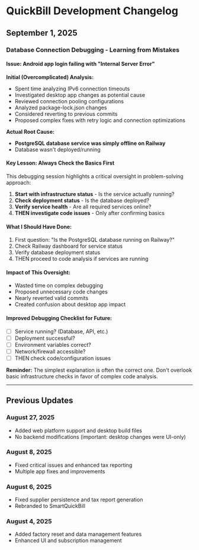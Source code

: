 # QuickBill Development Changelog

## September 1, 2025

### Database Connection Debugging - Learning from Mistakes

#### Issue: Android app login failing with "Internal Server Error"

**Initial (Overcomplicated) Analysis:**
- Spent time analyzing IPv6 connection timeouts
- Investigated desktop app changes as potential cause
- Reviewed connection pooling configurations
- Analyzed package-lock.json changes
- Considered reverting to previous commits
- Proposed complex fixes with retry logic and connection optimizations

**Actual Root Cause:**
- **PostgreSQL database service was simply offline on Railway**
- Database wasn't deployed/running

#### Key Lesson: Always Check the Basics First

This debugging session highlights a critical oversight in problem-solving approach:

1. **Start with infrastructure status** - Is the service actually running?
2. **Check deployment status** - Is the database deployed?
3. **Verify service health** - Are all required services online?
4. **THEN investigate code issues** - Only after confirming basics

#### What I Should Have Done:
1. First question: "Is the PostgreSQL database running on Railway?"
2. Check Railway dashboard for service status
3. Verify database deployment status
4. THEN proceed to code analysis if services are running

#### Impact of This Oversight:
- Wasted time on complex debugging
- Proposed unnecessary code changes
- Nearly reverted valid commits
- Created confusion about desktop app impact

#### Improved Debugging Checklist for Future:
- [ ] Service running? (Database, API, etc.)
- [ ] Deployment successful?
- [ ] Environment variables correct?
- [ ] Network/firewall accessible?
- [ ] THEN check code/configuration issues

**Reminder:** The simplest explanation is often the correct one. Don't overlook basic infrastructure checks in favor of complex code analysis.

---

## Previous Updates

### August 27, 2025
- Added web platform support and desktop build files
- No backend modifications (important: desktop changes were UI-only)

### August 8, 2025
- Fixed critical issues and enhanced tax reporting
- Multiple app fixes and improvements

### August 6, 2025
- Fixed supplier persistence and tax report generation
- Rebranded to SmartQuickBill

### August 4, 2025
- Added factory reset and data management features
- Enhanced UI and subscription management